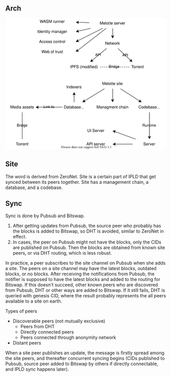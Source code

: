 ## Arch

![](./arch.drawio.svg)

## Site

The word is derived from ZeroNet. Site is a certain part of IPLD that get synced between its peers together. Site has a management chain, a database, and a codebase. 

## Sync

Sync is done by Pubsub and Bitswap. 

1. After getting updates from Pubsub, the source peer who probably has the blocks is added to Bitswap, so DHT is avoided, similar to ZeroNet in effect.
2. In cases, the peer on Pubsub might not have the blocks, only the CIDs are published on Pubsub. Then the blocks are obtained from known site peers, or via DHT routing, which is less robust.

In practice, a peer subscribes to the site channel on Pubsub when she adds a site. The peers on a site channel may have the latest blocks, outdated blocks, or no blocks. After receiving the notifications from Pubsub, the notifier is supposed to have the latest blocks and added to the routing for Bitswap. If this doesn't succeed, other known peers who are discovered from Pubsub, DHT or other ways are added to Bitswap. If it still fails, DHT is queried with genesis CID, where the result probably represents the all peers available to a site on earth.

Types of peers

- Discoverable peers (not mutually exclusive)
  - Peers from DHT 
  - Directly connected peers
  - Peers connected through anonymity network
-  Distant peers

When a site peer publishes an update, the message is firstly spread among the site peers, and thereafter concurrent syncing begins (CIDs published to Pubsub, source peer added to Bitswap by others if directly connectable, and IPLD sync happens later). 